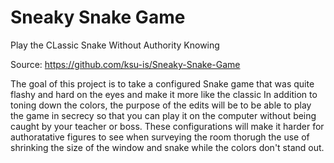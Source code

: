# Sneaky Snake Game
Play the CLassic Snake Without Authority Knowing

Source: https://github.com/ksu-is/Sneaky-Snake-Game

The goal of this project is to take a configured Snake game that was quite flashy and hard on the eyes and make it more like the classic
In addition to toning down the colors, the purpose of the edits will be to be able to play the game in secrecy 
so that you can play it on the computer without being caught by your teacher or boss. These configurations will make it harder
for authoratative figures to see when surveying the room thorugh the use of shrinking the size of the window and snake while the colors don't stand out. 